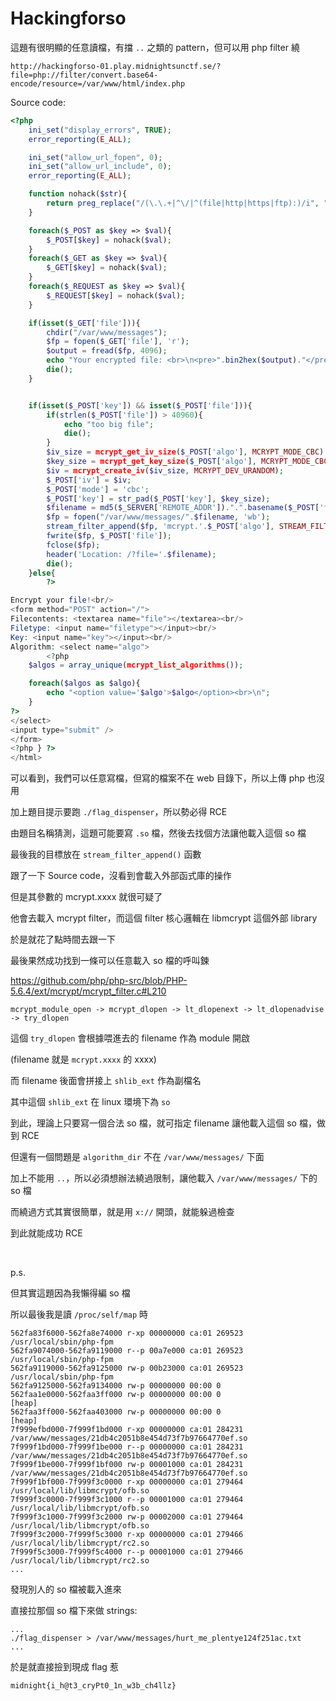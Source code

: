 # Hackingforso

這題有很明顯的任意讀檔，有擋 `..` 之類的 pattern，但可以用 php filter 繞

`http://hackingforso-01.play.midnightsunctf.se/?file=php://filter/convert.base64-encode/resource=/var/www/html/index.php`

Source code:

```php
<?php
    ini_set("display_errors", TRUE);
    error_reporting(E_ALL);

    ini_set("allow_url_fopen", 0);
    ini_set("allow_url_include", 0);
    error_reporting(E_ALL);

    function nohack($str){
        return preg_replace("/(\.\.+|^\/|^(file|http|https|ftp):)/i", "XXX", $str);
    }

    foreach($_POST as $key => $val){
        $_POST[$key] = nohack($val);
    }
    foreach($_GET as $key => $val){
        $_GET[$key] = nohack($val);
    }
    foreach($_REQUEST as $key => $val){
        $_REQUEST[$key] = nohack($val);
    }

    if(isset($_GET['file'])){
        chdir("/var/www/messages");
        $fp = fopen($_GET['file'], 'r');
        $output = fread($fp, 4096);
        echo "Your encrypted file: <br>\n<pre>".bin2hex($output)."</pre>";
        die();
    }


    if(isset($_POST['key']) && isset($_POST['file'])){
        if(strlen($_POST['file']) > 40960){
            echo "too big file";
            die();
        }
        $iv_size = mcrypt_get_iv_size($_POST['algo'], MCRYPT_MODE_CBC) || 16;
        $key_size = mcrypt_get_key_size($_POST['algo'], MCRYPT_MODE_CBC);
        $iv = mcrypt_create_iv($iv_size, MCRYPT_DEV_URANDOM);
        $_POST['iv'] = $iv;
        $_POST['mode'] = 'cbc';
        $_POST['key'] = str_pad($_POST['key'], $key_size);
        $filename = md5($_SERVER['REMOTE_ADDR']).".".basename($_POST['filetype']);
        $fp = fopen("/var/www/messages/".$filename, 'wb');
        stream_filter_append($fp, 'mcrypt.'.$_POST['algo'], STREAM_FILTER_WRITE, $_POST);
        fwrite($fp, $_POST['file']);
        fclose($fp);
        header('Location: /?file='.$filename);
        die();
    }else{
        ?>

Encrypt your file!<br/>
<form method="POST" action="/">
Filecontents: <textarea name="file"></textarea><br/>
Filetype: <input name="filetype"></input><br/>
Key: <input name="key"></input><br/>
Algorithm: <select name="algo">
        <?php
    $algos = array_unique(mcrypt_list_algorithms());

    foreach($algos as $algo){
        echo "<option value='$algo'>$algo</option><br>\n";
    }
?>
</select>
<input type="submit" />
</form>
<?php } ?>
</html>
```

可以看到，我們可以任意寫檔，但寫的檔案不在 web 目錄下，所以上傳 php 也沒用

加上題目提示要跑 `./flag_dispenser`，所以勢必得 RCE

由題目名稱猜測，這題可能要寫 `.so` 檔，然後去找個方法讓他載入這個 so 檔

最後我的目標放在 `stream_filter_append()` 函數

跟了一下 Source code，沒看到會載入外部函式庫的操作

但是其參數的 mcrypt.xxxx 就很可疑了

他會去載入 mcrypt filter，而這個 filter 核心邏輯在 libmcrypt 這個外部 library 

於是就花了點時間去跟一下

最後果然成功找到一條可以任意載入 so 檔的呼叫鍊

https://github.com/php/php-src/blob/PHP-5.6.4/ext/mcrypt/mcrypt_filter.c#L210

`mcrypt_module_open -> mcrypt_dlopen -> lt_dlopenext -> lt_dlopenadvise -> try_dlopen`

這個 `try_dlopen` 會根據喂進去的 filename 作為 module 開啟

(filename 就是 `mcrypt.xxxx` 的 xxxx)

而 filename 後面會拼接上 `shlib_ext` 作為副檔名

其中這個 `shlib_ext` 在 linux 環境下為 `so`

到此，理論上只要寫一個合法 so 檔，就可指定 filename 讓他載入這個 so 檔，做到 RCE

但還有一個問題是 `algorithm_dir` 不在 `/var/www/messages/` 下面

加上不能用 `..`，所以必須想辦法繞過限制，讓他載入 `/var/www/messages/` 下的 so 檔

而繞過方式其實很簡單，就是用 `x://` 開頭，就能躲過檢查

到此就能成功 RCE

<br>

p.s. 

但其實這題因為我懶得編 so 檔

所以最後我是讀 `/proc/self/map` 時

```
562fa83f6000-562fa8e74000 r-xp 00000000 ca:01 269523                     /usr/local/sbin/php-fpm
562fa9074000-562fa9119000 r--p 00a7e000 ca:01 269523                     /usr/local/sbin/php-fpm
562fa9119000-562fa9125000 rw-p 00b23000 ca:01 269523                     /usr/local/sbin/php-fpm
562fa9125000-562fa9134000 rw-p 00000000 00:00 0
562faa1e0000-562faa3ff000 rw-p 00000000 00:00 0                          [heap]
562faa3ff000-562faa403000 rw-p 00000000 00:00 0                          [heap]
7f999efbd000-7f999f1bd000 r-xp 00000000 ca:01 284231                     /var/www/messages/21db4c2051b8e454d73f7b97664770ef.so
7f999f1bd000-7f999f1be000 r--p 00000000 ca:01 284231                     /var/www/messages/21db4c2051b8e454d73f7b97664770ef.so
7f999f1be000-7f999f1bf000 rw-p 00001000 ca:01 284231                     /var/www/messages/21db4c2051b8e454d73f7b97664770ef.so
7f999f1bf000-7f999f3c0000 r-xp 00000000 ca:01 279464                     /usr/local/lib/libmcrypt/ofb.so
7f999f3c0000-7f999f3c1000 r--p 00001000 ca:01 279464                     /usr/local/lib/libmcrypt/ofb.so
7f999f3c1000-7f999f3c2000 rw-p 00002000 ca:01 279464                     /usr/local/lib/libmcrypt/ofb.so
7f999f3c2000-7f999f5c3000 r-xp 00000000 ca:01 279466                     /usr/local/lib/libmcrypt/rc2.so
7f999f5c3000-7f999f5c4000 r--p 00001000 ca:01 279466                     /usr/local/lib/libmcrypt/rc2.so
...
```

發現別人的 so 檔被載入進來

直接拉那個 so 檔下來做 strings:

```
...
./flag_dispenser > /var/www/messages/hurt_me_plentye124f251ac.txt
...
```

於是就直接撿到現成 flag 惹 

`midnight{i_h@t3_cryPt0_1n_w3b_ch4llz}`





